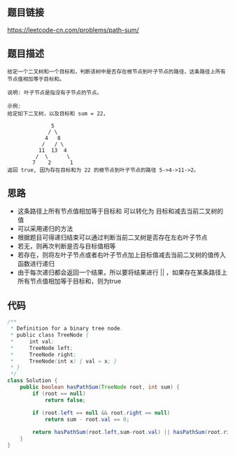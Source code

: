 ## 题目链接

https://leetcode-cn.com/problems/path-sum/
## 题目描述

```
给定一个二叉树和一个目标和，判断该树中是否存在根节点到叶子节点的路径，这条路径上所有节点值相加等于目标和。

说明: 叶子节点是指没有子节点的节点。

示例: 
给定如下二叉树，以及目标和 sum = 22，

              5
             / \
            4   8
           /   / \
          11  13  4
         /  \      \
        7    2      1
返回 true, 因为存在目标和为 22 的根节点到叶子节点的路径 5->4->11->2。

```

## 思路

* 这条路径上所有节点值相加等于目标和 可以转化为 目标和减去当前二叉树的值
* 可以采用递归的方法
* 根据题目可得递归结束可以通过判断当前二叉树是否存在左右叶子节点
* 若无，则再次判断是否与目标值相等
* 若存在，则将左叶子节点或者右叶子节点加上目标值减去当前二叉树的值传入函数进行递归
* 由于每次递归都会返回一个结果，所以要将结果进行 || ，如果存在某条路径上所有节点值相加等于目标和，则为true

## 代码

```java
/**
 * Definition for a binary tree node.
 * public class TreeNode {
 *     int val;
 *     TreeNode left;
 *     TreeNode right;
 *     TreeNode(int x) { val = x; }
 * }
 */
class Solution {
    public boolean hasPathSum(TreeNode root, int sum) {
        if (root == null)
            return false;

        if (root.left == null && root.right == null)
            return sum - root.val == 0;
        
        return hasPathSum(root.left,sum-root.val) || hasPathSum(root.right,sum-root.val);
    }
}
```


